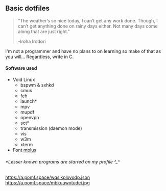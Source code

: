 ## Basic dotfiles

> "The weather’s so nice today, I can’t get any work done. Though, I can’t get anything done on rainy days either. Not many days come along that are just right."
> 
> -Iroha Irodori

I'm not a programmer and have no plans to on learning so make of that as you will...
Regardless, write in C.

#### Software used
* Void Linux  
  * bspwm & sxhkd
  * cmus
  * feh
  * launch*
  * mpv
  * mupdf
  * openvpn
  * sct*
  * transmission (daemon mode)
  * vis
  * w3m
  * xterm
* Font [mplus](https://mplus-fonts.osdn.jp) 
###### *Lesser known programs are starred on my profile ^_^
https://a.pomf.space/wqslkplxvodp.json
https://a.pomf.space/mbkuuwxtudei.jpg
